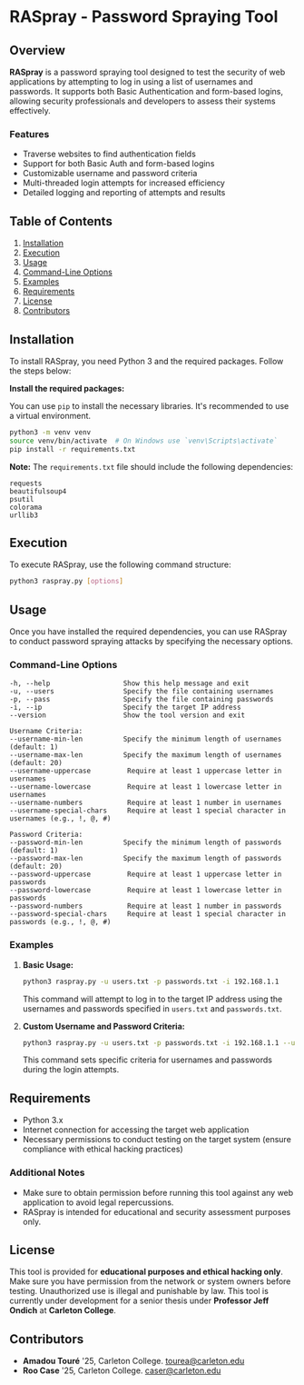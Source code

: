 # RASpray - Password Spraying Tool

## Overview

**RASpray** is a password spraying tool designed to test the security of web applications by attempting to log in using a list of usernames and passwords. It supports both Basic Authentication and form-based logins, allowing security professionals and developers to assess their systems effectively.

### Features

- Traverse websites to find authentication fields
- Support for both Basic Auth and form-based logins
- Customizable username and password criteria
- Multi-threaded login attempts for increased efficiency
- Detailed logging and reporting of attempts and results

## Table of Contents

1. [Installation](#installation)
2. [Execution](#execution)
3. [Usage](#usage)
4. [Command-Line Options](#command-line-options)
5. [Examples](#examples)
6. [Requirements](#requirements)
7. [License](#license)
8. [Contributors](#contributors)

## Installation

To install RASpray, you need Python 3 and the required packages. Follow the steps below:

**Install the required packages:**

   You can use `pip` to install the necessary libraries. It's recommended to use a virtual environment.

   ```bash
   python3 -m venv venv
   source venv/bin/activate  # On Windows use `venv\Scripts\activate`
   pip install -r requirements.txt
   ```

   **Note:** The `requirements.txt` file should include the following dependencies:

   ```
   requests
   beautifulsoup4
   psutil
   colorama
   urllib3
   ```

## Execution

To execute RASpray, use the following command structure:

```bash
python3 raspray.py [options]
```

## Usage

Once you have installed the required dependencies, you can use RASpray to conduct password spraying attacks by specifying the necessary options.

### Command-Line Options

```plaintext
-h, --help                  Show this help message and exit
-u, --users                 Specify the file containing usernames
-p, --pass                  Specify the file containing passwords
-i, --ip                    Specify the target IP address
--version                   Show the tool version and exit

Username Criteria:
--username-min-len          Specify the minimum length of usernames (default: 1)
--username-max-len          Specify the maximum length of usernames (default: 20)
--username-uppercase         Require at least 1 uppercase letter in usernames
--username-lowercase         Require at least 1 lowercase letter in usernames
--username-numbers           Require at least 1 number in usernames
--username-special-chars     Require at least 1 special character in usernames (e.g., !, @, #)

Password Criteria:
--password-min-len          Specify the minimum length of passwords (default: 1)
--password-max-len          Specify the maximum length of passwords (default: 20)
--password-uppercase         Require at least 1 uppercase letter in passwords
--password-lowercase         Require at least 1 lowercase letter in passwords
--password-numbers           Require at least 1 number in passwords
--password-special-chars     Require at least 1 special character in passwords (e.g., !, @, #)
```

### Examples

1. **Basic Usage:**

   ```bash
   python3 raspray.py -u users.txt -p passwords.txt -i 192.168.1.1
   ```

   This command will attempt to log in to the target IP address using the usernames and passwords specified in `users.txt` and `passwords.txt`.

2. **Custom Username and Password Criteria:**

   ```bash
   python3 raspray.py -u users.txt -p passwords.txt -i 192.168.1.1 --username-min-len 3 --username-max-len 15 --password-min-len 8 --password-special-chars
   ```

   This command sets specific criteria for usernames and passwords during the login attempts.

## Requirements

- Python 3.x
- Internet connection for accessing the target web application
- Necessary permissions to conduct testing on the target system (ensure compliance with ethical hacking practices)

### Additional Notes

- Make sure to obtain permission before running this tool against any web application to avoid legal repercussions.
- RASpray is intended for educational and security assessment purposes only.

## License

This tool is provided for **educational purposes and ethical hacking only**. Make sure you have permission from the network or system owners before testing. Unauthorized use is illegal and punishable by law. This tool is currently under development for a senior thesis under **Professor Jeff Ondich** at **Carleton College**.

## Contributors

- **Amadou Touré** '25, Carleton College. [tourea@carleton.edu](mailto:tourea@carleton.edu)
- **Roo Case** '25, Carleton College. [caser@carleton.edu](mailto:caser@carleton.edu)